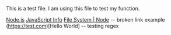 This is a test file.
I am using this file to test my function.

[Node.js](https://nodejs.org/)
[JavaScript Info](https://javascript.info/)
[File System | Node](https://nodejs.org/api/fs) -- broken link example
(https://test.com)[Hello World] -- testing regex